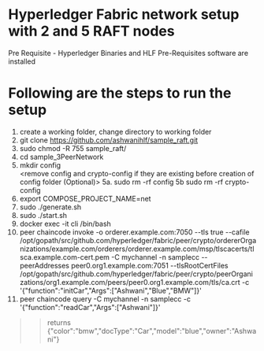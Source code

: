 # Hyperledger Fabric network setup with 2 and 5 RAFT nodes

Pre Requisite - Hyperledger Binaries and HLF Pre-Requisites software are installed

# Following are the steps to run the setup
1. create a working folder, change directory to working folder
2. git clone https://github.com/ashwanihlf/sample_raft.git
3. sudo chmod -R 755 sample_raft/
4. cd sample_3PeerNetwork  
5. mkdir config  
	<remove config and crypto-config if they are existing before creation of config folder (Optional)>
	5a. sudo rm -rf config
	5b  sudo rm -rf crypto-config
6. export COMPOSE_PROJECT_NAME=net
7. sudo ./generate.sh
8. sudo ./start.sh
9. docker exec -it cli /bin/bash
10. peer chaincode invoke -o orderer.example.com:7050 --tls true --cafile /opt/gopath/src/github.com/hyperledger/fabric/peer/crypto/ordererOrganizations/example.com/orderers/orderer.example.com/msp/tlscacerts/tlsca.example.com-cert.pem -C mychannel -n samplecc --peerAddresses peer0.org1.example.com:7051 --tlsRootCertFiles /opt/gopath/src/github.com/hyperledger/fabric/peer/crypto/peerOrganizations/org1.example.com/peers/peer0.org1.example.com/tls/ca.crt -c '{"function":"initCar","Args":["Ashwani","Blue","BMW"]}'
11. peer chaincode query -C mychannel -n samplecc -c '{"function":"readCar","Args":["Ashwani"]}'      

>> returns {"color":"bmw","docType":"Car","model":"blue","owner":"Ashwani"}

